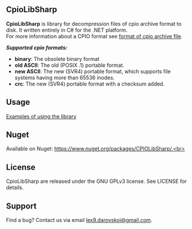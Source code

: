 ## CpioLibSharp

**CpioLibSharp** is library for decompression files of cpio archive format to disk. It written entirely in C# for the .NET platform.<br>
For more information about a CPIO format see [format of cpio archive file](https://people.freebsd.org/~kientzle/libarchive/man/cpio.5.txt).

***Supported cpio formats:***

 - **binary**: The obsolete binary format
 - **old ASCII**: The old (POSIX .1) portable format.
 - **new ASCII**: The new (SVR4) portable format, which supports file systems having more than 65536 inodes.
 - **crc**: The new (SVR4) portable format with a checksum added.

## Usage

[Examples of using the library](https://github.com/Alexcei88/CpioLibSharp/wiki)

## Nuget

Available on Nuget: https://www.nuget.org/packages/CPIOLibSharp/.<br>

## License

CpioLibSharp are released under the GNU GPLv3 license. See LICENSE for details.

## Support

Find a bug? Contact us via email lex9.darovskoi@gmail.com.
